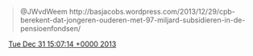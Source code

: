> @JWvdWeem http://basjacobs\.wordpress\.com/2013/12/29/cpb\-berekent\-dat\-jongeren\-ouderen\-met\-97\-miljard\-subsidieren\-in\-de\-pensioenfondsen/

<img src="../../media/tweet.ico" width="12" /> [Tue Dec 31 15:07:14 +0000 2013](https://twitter.com/DromerDenker/status/418035627528314880)